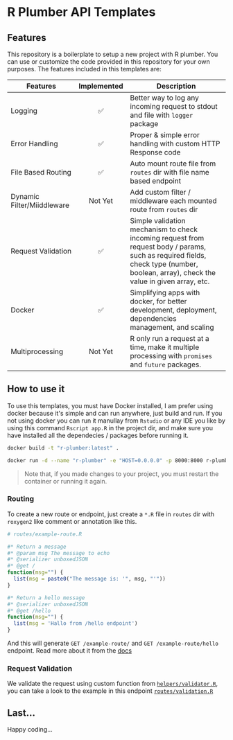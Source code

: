 # R Plumber API Templates

## Features

This repository is a boilerplate to setup a new project with R plumber. You can use or customize the code provided in this repository for your own purposes. The features included in this templates are:

| Features                   | Implemented | Description                                                                                                                                                                          |
| -------------------------- | :---------: | ------------------------------------------------------------------------------------------------------------------------------------------------------------------------------------ |
| Logging                    |     ✅      | Better way to log any incoming request to stdout and file with `logger` package                                                                                                      |
| Error Handling             |     ✅      | Proper & simple error handling with custom HTTP Response code                                                                                                                        |
| File Based Routing         |     ✅      | Auto mount route file from `routes` dir with file name based endpoint                                                                                                                |
| Dynamic Filter/Miiddleware |   Not Yet   | Add custom filter / middleware each mounted route from `routes` dir                                                                                                                  |
| Request Validation         |     ✅      | Simple validation mechanism to check incoming request from request body / params, such as required fields, check type (number, boolean, array), check the value in given array, etc. |
| Docker                     |     ✅      | Simplifying apps with docker, for better development, deployment, dependencies management, and scaling                                                                               |
| Multiprocessing            |   Not Yet   | R only run a request at a time, make it multiple processing with `promises` and `future` packages.

## How to use it

To use this templates, you must have Docker installed, I am prefer using docker because it's simple and can run anywhere, just build and run. If you not using docker you can run it manullay from `Rstudio` or any IDE you like by using this command `Rscript app.R` in the project dir, and make sure you have installed all the dependecies / packages before running it.

```bash
docker build -t "r-plumber:latest" .

docker run -d --name "r-plumber" -e "HOST=0.0.0.0" -p 8000:8000 r-plumber:latest 
```

> Note that, if you made changes to your project, you must restart the container or running it again.

### Routing

To create a new route or endpoint, just create a `*.R` file in `routes` dir with `roxygen2` like comment or annotation like this.

```r
# routes/example-route.R

#* Return a message
#* @param msg The message to echo
#* @serializer unboxedJSON
#* @get /
function(msg="") {
  list(msg = paste0("The message is: '", msg, "'"))
}

#* Return a hello message
#* @serializer unboxedJSON
#* @get /hello
function(msg="") {
  list(msg = 'Hallo from /hello endpoint')
}
```

And this will generate `GET /example-route/` and `GET /example-route/hello` endpoint. Read more about it from the [docs](https://www.rplumber.io/)

### Request Validation

We validate the request using custom function from [`helpers/validator.R`](./helpers/validator.R), you can take a look to the example in this endpoint  [`routes/validation.R`](./routes/validation.R)

## Last...

Happy coding...